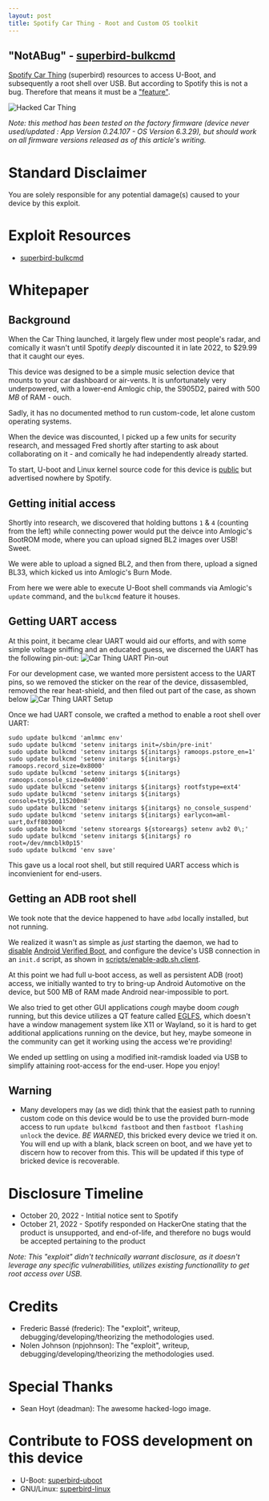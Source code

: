 ```yaml
---
layout: post
title: Spotify Car Thing - Root and Custom OS toolkit
---
```


## "NotABug" - [superbird-bulkcmd](https://github.com/oddsolutions/superbird-bulkcmd)

[Spotify Car Thing](https://carthing.spotify.com/) (superbird) resources to access U-Boot, and subsequently a root shell over USB. But according to Spotify this is not a bug. Therefore that means it must be a ["feature"](https://miro.medium.com/max/1200/1*KDfUqn6c66axcbsTPPWSpQ.jpeg).

![Hacked Car Thing](https://i.imgur.com/VRjOR5v.jpg)

*Note: this method has been tested on the factory firmware (device never used/updated : App Version 0.24.107 - OS Version 6.3.29), but should work on all firmware versions released as of this article's writing.*

# Standard Disclaimer
You are solely responsible for any potential damage(s) caused to your device by this exploit.

# Exploit Resources
* [superbird-bulkcmd](https://github.com/oddsolutions/superbird-bulkcmd)

# Whitepaper

## Background

When the Car Thing launched, it largely flew under most people's radar, and comically it wasn't until Spotify _deeply_ discounted it in late 2022, to $29.99 that it caught our eyes.

This device was designed to be a simple music selection device that mounts to your car dashboard or air-vents. It is unfortunately very underpowered, with a lower-end Amlogic chip, the S905D2, paired with 500 _MB_ of RAM - ouch.

Sadly, it has no documented method to run custom-code, let alone custom operating systems.

When the device was discounted, I picked up a few units for security research, and messaged Fred shortly after starting to ask about collaborating on it - and comically he had independently already started.

To start, U-boot and Linux kernel source code for this device is [public](https://github.com/spsgsb/) but advertised nowhere by Spotify.

## Getting initial access
Shortly into research, we discovered that holding buttons `1` & `4` (counting from the left) while connecting power would put the deivce into Amlogic's BootROM mode, where you can upload signed BL2 images over USB! Sweet.

We were able to upload a signed BL2, and then from there, upload a signed BL33, which kicked us into Amlogic's Burn Mode.

From here we were able to execute U-Boot shell commands via Amlogic's `update` command, and the `bulkcmd` feature it houses.

## Getting UART access
At this point, it became clear UART would aid our efforts, and with some simple voltage sniffing and an educated guess, we discerned the UART has the following pin-out:
![Car Thing UART Pin-out](https://i.imgur.com/LpP9VgB.jpg)

For our development case, we wanted more persistent access to the UART pins, so we removed the sticker on the rear of the device, dissasembled, removed the rear heat-shield, and then filed out part of the case, as shown below
![Car Thing UART Setup](https://i.imgur.com/vpUnuvx.jpg)

Once we had UART console, we crafted a method to enable a root shell over UART:
```
sudo update bulkcmd 'amlmmc env'
sudo update bulkcmd 'setenv initargs init=/sbin/pre-init'
sudo update bulkcmd 'setenv initargs ${initargs} ramoops.pstore_en=1'
sudo update bulkcmd 'setenv initargs ${initargs} ramoops.record_size=0x8000'
sudo update bulkcmd 'setenv initargs ${initargs} ramoops.console_size=0x4000'
sudo update bulkcmd 'setenv initargs ${initargs} rootfstype=ext4'
sudo update bulkcmd 'setenv initargs ${initargs} console=ttyS0,115200n8'
sudo update bulkcmd 'setenv initargs ${initargs} no_console_suspend'
sudo update bulkcmd 'setenv initargs ${initargs} earlycon=aml-uart,0xff803000'
sudo update bulkcmd 'setenv storeargs ${storeargs} setenv avb2 0\;'
sudo update bulkcmd 'setenv initargs ${initargs} ro root=/dev/mmcblk0p15'
sudo update bulkcmd 'env save'
```

This gave us a local root shell, but still required UART access which is inconvienient for end-users.

## Getting an ADB root shell
We took note that the device happened to have `adbd` locally installed, but not running.

We realized it wasn't as simple as _just_ starting the daemon, we had to [disable](https://github.com/oddsolutions/superbird-bulkcmd/blob/main/scripts/disable-avb2.sh) [Android Verified Boot](https://source.android.com/docs/security/features/verifiedboot), and configure the device's USB connection in an `init.d` script, as shown in [scripts/enable-adb.sh.client](https://github.com/oddsolutions/superbird-bulkcmd/blob/main/scripts/enable-adb.sh.client).

At this point we had full u-boot access, as well as persistent ADB (root) access, we initially wanted to try to bring-up Android Automotive on the device, but 500 MB of RAM made Android near-impossible to port.

We also tried to get other GUI applications _cough_ maybe doom _cough_ running, but this device utilizes a QT feature called [EGLFS](https://doc.qt.io/qt-6/embedded-linux.html), which doesn't have a window management system like X11 or Wayland, so it is hard to get additional applications running on the device, but hey, maybe someone in the community can get it working using the access we're providing!

We ended up settling on using a modified init-ramdisk loaded via USB to simplify attaining root-access for the end-user. Hope you enjoy!

## Warning
- Many developers may (as we did) think that the easiest path to running custom code on this device would be to use the provided burn-mode access to run `update bulkcmd fastboot` and then `fastboot flashing unlock` the device. *BE WARNED*, this bricked every device we tried it on. You will end up with a blank, black screen on boot, and we have yet to discern how to recover from this. This will be updated if this type of bricked device is recoverable.

# Disclosure Timeline
- October 20, 2022 - Intitial notice sent to Spotify
- October 21, 2022 - Spotify responded on HackerOne stating that the product is unsupported, and end-of-life, and therefore no bugs would be accepted pertaining to the product

*Note: This "exploit" didn't technically warrant disclosure, as it doesn't leverage any specific vulnerabillities, utilizes existing functionallity to get root access over USB.*

# Credits
- Frederic Bassé (frederic): The "exploit", writeup, debugging/developing/theorizing the methodologies used.
- Nolen Johnson (npjohnson): The "exploit", writeup, debugging/developing/theorizing the methodologies used.

# Special Thanks
- Sean Hoyt (deadman): The awesome hacked-logo image.

# Contribute to FOSS development on this device
- U-Boot: [superbird-uboot](https://github.com/spsgsb/uboot/tree/buildroot-openlinux-201904-g12a)
- GNU/Linux: [superbird-linux](https://github.com/spsgsb/kernel-common)
